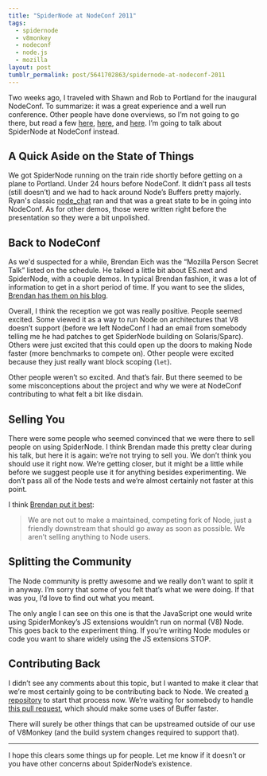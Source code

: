 ```yaml
---
title: "SpiderNode at NodeConf 2011"
tags:
  - spidernode
  - v8monkey
  - nodeconf
  - node.js
  - mozilla
layout: post
tumblr_permalink: post/5641702863/spidernode-at-nodeconf-2011
---
```


Two weeks ago, I traveled with Shawn and Rob to Portland for the inaugural NodeConf. To summarize: it was a great experience and a well run conference. Other people have done overviews, so I’m not going to go there, but read a few [here](http://www.sauria.com/blog/2011/05/09/nodeconf-2011/), [here](http://www.claassen.net/geek/blog/2011/05/reflections-on-jsconf-and-nodeconf-by-a-language-geek.html), and [here](http://www.adamchristian.com/archives/10435). I’m going to talk about SpiderNode at NodeConf instead.

## A Quick Aside on the State of Things

We got SpiderNode running on the train ride shortly before getting on a plane to Portland. Under 24 hours before NodeConf. It didn’t pass all tests (still doesn’t) and we had to hack around Node’s Buffers pretty majorly. Ryan's classic [node_chat](https://github.com/ry/node_chat) ran and that was a great state to be in going into NodeConf. As for other demos, those were written right before the presentation so they were a bit unpolished.

## Back to NodeConf

As we'd suspected for a while, Brendan Eich was the “Mozilla Person Secret Talk” listed on the schedule. He talked a little bit about ES.next and SpiderNode, with a couple demos. In typical Brendan fashion, it was a lot of information to get in a short period of time. If you want to see the slides, [Brendan has them on his blog](http://brendaneich.com/2011/05/mozillas-nodeconf-presentation/).

Overall, I think the reception we got was really positive. People seemed excited. Some viewed it as a way to run Node on architectures that V8 doesn’t support (before we left NodeConf I had an email from somebody telling me he had patches to get SpiderNode building on Solaris/Sparc). Others were just excited that this could open up the doors to making Node faster (more benchmarks to compete on). Other people were excited because they just really want block scoping (`let`).

Other people weren’t so excited. And that’s fair. But there seemed to be some misconceptions about the project and why we were at NodeConf contributing to what felt a bit like disdain. 

## Selling You

There were some people who seemed convinced that we were there to sell people on using SpiderNode. I think Brendan made this pretty clear during his talk, but here it is again: we’re not trying to sell you. We don’t think you should use it right now. We’re getting closer, but it might be a little while before we suggest people use it for anything besides experimenting. We don’t pass all of the Node tests and we’re almost certainly not faster at this point.

I think [Brendan put it best](http://brendaneich.com/2011/05/mozillas-nodeconf-presentation/):

> We are not out to make a maintained, competing fork of Node, just a friendly downstream that should go away as soon as possible. We aren’t selling anything to Node users.

## Splitting the Community

The Node community is pretty awesome and we really don’t want to split it in anyway. I’m sorry that some of you felt that’s what we were doing. If that was you, I’d love to find out what you meant.

The only angle I can see on this one is that the JavaScript one would write using SpiderMonkey’s JS extensions wouldn’t run on normal (V8) Node. This goes back to the experiment thing. If you’re writing Node modules or code you want to share widely using the JS extensions STOP.

## Contributing Back

I didn’t see any comments about this topic, but I wanted to make it clear that we’re most certainly going to be contributing back to Node. We created [a repository](https://github.com/sdwilsh/spidernode-upstreaming) to start that process now. We’re waiting for somebody to handle [this pull request](https://github.com/joyent/node/pull/1021), which should make some uses of Buffer faster.

There will surely be other things that can be upstreamed outside of our use of V8Monkey (and the build system changes required to support that).

***

I hope this clears some things up for people. Let me know if it doesn’t or you have other concerns about SpiderNode’s existence.
